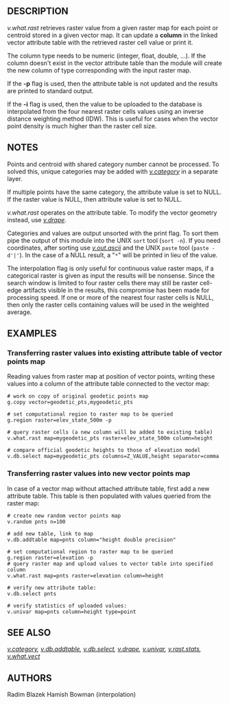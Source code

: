 ## DESCRIPTION

*v.what.rast* retrieves raster value from a given raster map for each
point or centroid stored in a given vector map. It can update a
**column** in the linked vector attribute table with the retrieved
raster cell value or print it.

The column type needs to be numeric (integer, float, double, ...). If
the column doesn't exist in the vector attribute table than the module
will create the new column of type corresponding with the input raster
map.

If the **-p** flag is used, then the attribute table is not updated and
the results are printed to standard output.

If the **-i** flag is used, then the value to be uploaded to the
database is interpolated from the four nearest raster cells values using
an inverse distance weighting method (IDW). This is useful for cases
when the vector point density is much higher than the raster cell size.

## NOTES

Points and centroid with shared category number cannot be processed. To
solved this, unique categories may be added with
*[v.category](v.category.md)* in a separate layer.

If multiple points have the same category, the attribute value is set to
NULL. If the raster value is NULL, then attribute value is set to NULL.

*v.what.rast* operates on the attribute table. To modify the vector
geometry instead, use *[v.drape](v.drape.md)*.

Categories and values are output unsorted with the print flag. To sort
them pipe the output of this module into the UNIX `sort` tool
(`sort -n`). If you need coordinates, after sorting use
*[v.out.ascii](v.out.ascii.md)* and the UNIX `paste` tool
(`paste -d'|'`). In the case of a NULL result, a "`*`" will be printed
in lieu of the value.

The interpolation flag is only useful for continuous value raster maps,
if a categorical raster is given as input the results will be nonsense.
Since the search window is limited to four raster cells there may still
be raster cell-edge artifacts visible in the results, this compromise
has been made for processing speed. If one or more of the nearest four
raster cells is NULL, then only the raster cells containing values will
be used in the weighted average.

## EXAMPLES

### Transferring raster values into existing attribute table of vector points map

Reading values from raster map at position of vector points, writing
these values into a column of the attribute table connected to the
vector map:

```shell
# work on copy of original geodetic points map
g.copy vector=geodetic_pts,mygeodetic_pts

# set computational region to raster map to be queried
g.region raster=elev_state_500m -p

# query raster cells (a new column will be added to existing table)
v.what.rast map=mygeodetic_pts raster=elev_state_500m column=height

# compare official geodetic heights to those of elevation model
v.db.select map=mygeodetic_pts columns=Z_VALUE,height separator=comma
```

### Transferring raster values into new vector points map

In case of a vector map without attached attribute table, first add a
new attribute table. This table is then populated with values queried
from the raster map:

```shell
# create new random vector points map
v.random pnts n=100

# add new table, link to map
v.db.addtable map=pnts column="height double precision"

# set computational region to raster map to be queried
g.region raster=elevation -p
# query raster map and upload values to vector table into specified column
v.what.rast map=pnts raster=elevation column=height

# verify new attribute table:
v.db.select pnts

# verify statistics of uploaded values:
v.univar map=pnts column=height type=point
```

## SEE ALSO

*[v.category](v.category.md), [v.db.addtable](v.db.addtable.md),
[v.db.select](v.db.select.md), [v.drape](v.drape.md),
[v.univar](v.univar.md), [v.rast.stats](v.rast.stats.md),
[v.what.vect](v.what.vect.md)*

## AUTHORS

Radim Blazek
Hamish Bowman (interpolation)
